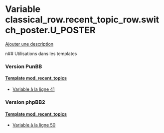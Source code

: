 # Variable classical_row.recent_topic_row.switch_poster.U_POSTER
[Ajouter une description](https://fa-tvars.appspot.com/classical_row.recent_topic_row.switch_poster.U_POSTER)

n## Utilisations dans les templates

### Version PunBB

#### [Template mod_recent_topics](punbb/mod_recent_topics.md)
* [Variable à la ligne 41](../punbb/mod_recent_topics.tpl#L41)

### Version phpBB2

#### [Template mod_recent_topics](subsilver/mod_recent_topics.md)
* [Variable à la ligne 50](../subsilver/mod_recent_topics.tpl#L50)